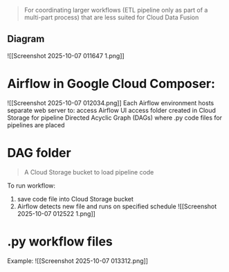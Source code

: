 > For coordinating larger workflows (ETL pipeline only as part of a multi-part process) that are less suited for Cloud Data Fusion

## Diagram
![[Screenshot 2025-10-07 011647 1.png]]

# Airflow in Google Cloud Composer:

![[Screenshot 2025-10-07 012034.png]]
Each Airflow environment hosts separate web server to:
	access Airflow UI
	access folder created in Cloud Storage for pipeline Directed Acyclic Graph (DAGs) where .py code files for pipelines are placed

# DAG folder 

>A Cloud Storage bucket to load pipeline code 

To run workflow: 
1. save code file into Cloud Storage bucket
2. Airflow detects new file and runs on specified schedule
![[Screenshot 2025-10-07 012522 1.png]]


# .py workflow files

Example:
![[Screenshot 2025-10-07 013312.png]]